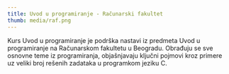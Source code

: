 ```yaml
---
title: Uvod u programiranje - Računarski fakultet
thumb: media/raf.png
---
```


Kurs Uvod u programiranje je podrška nastavi iz predmeta Uvod u programiranje na Računarskom fakultetu u Beogradu. Obrađuju se sve osnovne teme iz programiranja, objašnjavaju ključni pojmovi kroz primere uz veliki broj rešenih zadataka u programkom jeziku C. 

